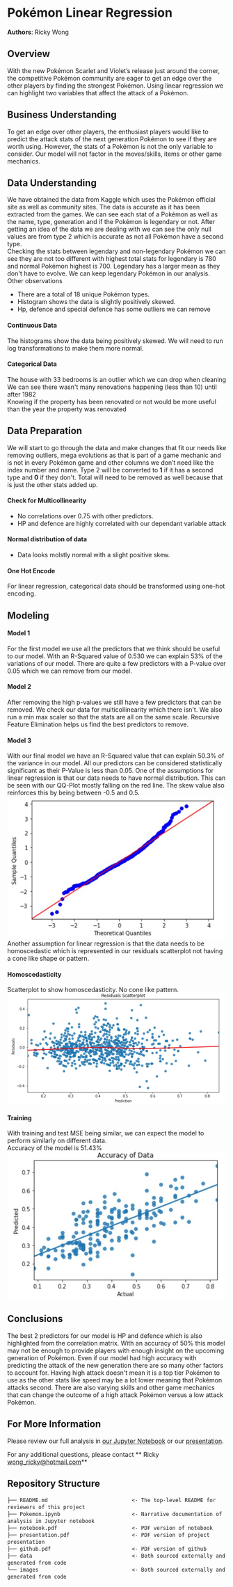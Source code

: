 # Pokémon Linear Regression

**Authors**: Ricky Wong

## Overview

With the new Pokémon Scarlet and Violet’s release just around the corner, the competitive Pokémon community are eager to get an edge over the other players by finding the strongest Pokémon. Using linear regression we can highlight two variables that affect the attack of a Pokémon.

## Business Understanding

To get an edge over other players, the enthusiast players would like to predict the attack stats of the next generation Pokémon to see if they are worth using. However, the stats of a Pokémon is not the only variable to consider. Our model will not factor in the moves/skills, items or other game mechanics. 

## Data Understanding

We have obtained the data from Kaggle which uses the Pokémon official site as well as community sites. The data is accurate as it has been extracted from the games. We can see each stat of a Pokémon as well as the name, type, generation and if the Pokémon is legendary or not.
After getting an idea of the data we are dealing with we can see the only null values are from type 2 which is accurate as not all Pokémon have a second type.<br />
Checking the stats between legendary and non-legendary Pokémon we can see they are not too different with highest total stats for legendary is 780 and normal Pokémon highest is 700. Legendary has a larger mean as they don't have to evolve. We can keep legendary Pokémon in our analysis.<br /> 
Other observations
- There are a total of 18 unique Pokémon types.
- Histogram shows the data is slightly positively skewed.
- Hp, defence and special defence has some outliers we can remove

#### Continuous Data
The histograms show the data being positively skewed. We will need to run log transformations to make them more normal.

#### Categorical Data
The house with 33 bedrooms is an outlier which we can drop when cleaning <br />
We can see there wasn't many renovations happening (less than 10) until after 1982 <br />
Knowing if the property has been renovated or not would be more useful than the year the property was renovated 


## Data Preparation

We will start to go through the data and make changes that fit our needs like removing outliers, mega evolutions as that is part of a game mechanic and is not in every Pokémon game and other columns we don’t need like the index number and name. Type 2 will be converted to **1** if it has a second type and **0** if they don't. Total will need to be removed as well because that is just the other stats added up.

#### Check for Multicollinearity
 - No correlations over 0.75 with other predictors.
 - HP and defence are highly correlated with our dependant variable attack

#### Normal distribution of data
- Data looks molstly normal with a slight positive skew.

#### One Hot Encode
For linear regression, categorical data should be transformed using one-hot encoding.


## Modeling

#### Model 1
For the first model we use all the predictors that we think should be useful to our model. With an R-Squared value of 0.530 we can explain 53% of the variations of our model. There are quite a few predictors with a P-value over 0.05 which we can remove from our model.

#### Model 2
After removing the high p-values we still have a few predictors that can be removed. We check our data for multicollinearity which there isn't. We also run a min max scaler so that the stats are all on the same scale. Recursive Feature Elimination helps us find the best predictors to remove.

#### Model 3
With our final model we have an R-Squared value that can explain 50.3% of the variance in our model. All our predictors can be considered statistically significant as their P-Value is less than 0.05.
One of the assumptions for linear regression is that our data needs to have normal distribution. This can be seen with our QQ-Plot mostly falling on the red line. The skew value also reinforces this by being between -0.5 and 0.5. ![QQ-Plot](images/qq-Plot.JPG)
Another assumption for linear regression is that the data needs to be homoscedastic which is represented in our residuals scatterplot not having a cone like shape or pattern.

#### Homoscedasticity
Scatterplot to show homoscedasticity. No cone like pattern.
![Residual Scatterplot](images/scatter.JPG)

#### Training
With training and test MSE being similar, we can expect the model to perform similarly on different data.<br />
Accuracy of the model is 51.43%
![Accuracy](images/Accuracy.JPG)


## Conclusions
The best 2 predictors for our model is HP and defence which is also highlighted from the correlation matrix. With an accuracy of 50% this model may not be enough to provide players with enough insight on the upcoming generation of Pokémon. Even if our model had high accuracy with predicting the attack of the new generation there are so many other factors to account for.
Having high attack doesn't mean it is a top tier Pokémon to use as the other stats like speed may be a lot lower meaning that Pokémon attacks second. There are also varying skills and other game mechanics that can change the outcome of a high attack Pokémon versus a low attack Pokémon. 



## For More Information

Please review our full analysis in [our Jupyter Notebook](./Pokemon.ipynb) or our [presentation](./presentation.pdf).

For any additional questions, please contact ** Ricky wong_ricky@hotmail.com**

## Repository Structure


```
├── README.md                           <- The top-level README for reviewers of this project
├── Pokemon.ipynb                       <- Narrative documentation of analysis in Jupyter notebook
├── notebook.pdf                        <- PDF version of notebook
├── presentation.pdf                    <- PDF version of project presentation
├── github.pdf                          <- PDF version of github  
├── data                                <- Both sourced externally and generated from code
└── images                              <- Both sourced externally and generated from code
```
